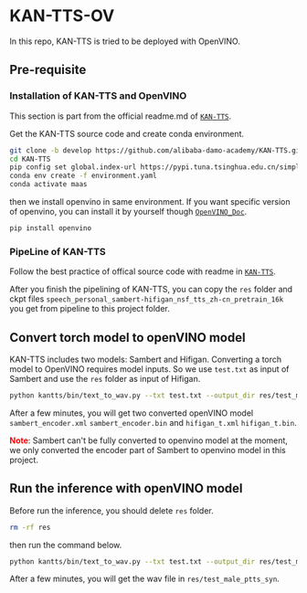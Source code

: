 # KAN-TTS-OV

In this repo, KAN-TTS is tried to be deployed with OpenVINO.

## Pre-requisite
### Installation of KAN-TTS and OpenVINO
This section is part from the official readme.md of [`KAN-TTS`](https://www.modelscope.cn/models/iic/speech_personal_sambert-hifigan_nsf_tts_zh-cn_pretrain_16k/summary). 

Get the KAN-TTS source code and create conda environment.
```bash
git clone -b develop https://github.com/alibaba-damo-academy/KAN-TTS.git
cd KAN-TTS
pip config set global.index-url https://pypi.tuna.tsinghua.edu.cn/simple
conda env create -f environment.yaml
conda activate maas
```

then we install openvino in same environment. If you want specific version of openvino, you can install it by yourself though [`OpenVINO_Doc`](https://docs.openvino.ai/2024/get-started/install-openvino.html?VERSION=v_2024_1_0&OP_SYSTEM=WINDOWS&DISTRIBUTION=ARCHIVE).

```bash
pip install openvino
```

### PipeLine of KAN-TTS
Follow the best practice of offical source code with readme in [`KAN-TTS`](https://www.modelscope.cn/models/iic/speech_personal_sambert-hifigan_nsf_tts_zh-cn_pretrain_16k/summary).

After you finish the pipelining of KAN-TTS, you can copy the `res` folder and ckpt files `speech_personal_sambert-hifigan_nsf_tts_zh-cn_pretrain_16k` you get from pipeline to this project folder.

## Convert torch model to openVINO model
KAN-TTS includes two models: Sambert and Hifigan. Converting a torch model to OpenVINO requires model inputs. So we use `test.txt` as input of Sambert and use the `res` folder as input of Hifigan.

```bash
python kantts/bin/text_to_wav.py --txt test.txt --output_dir res/test_male_ptts_syn --res_zip speech_personal_sambert-hifigan_nsf_tts_zh-cn_pretrain_16k/resource.zip --am_ckpt speech_personal_sambert-hifigan_nsf_tts_zh-cn_pretrain_16k/pretrain_work_dir/tmp_am/ckpt/checkpoint_2400200.pth --voc_ckpt speech_personal_sambert-hifigan_nsf_tts_zh-cn_pretrain_16k/pretrain_work_dir/orig_model/basemodel_16k/hifigan/ckpt/checkpoint_2400000.pth  --se_file speech_personal_sambert-hifigan_nsf_tts_zh-cn_pretrain_16k/pretrain_work_dir/data/se/se.npy --is_ov_convert
```

After a few minutes, you will get two converted openVINO model `sambert_encoder.xml` `sambert_encoder.bin` and `hifigan_t.xml` `hifigan_t.bin`.

<font color=red>**Note**</font>: Sambert can't be fully converted to openvino model at the moment, we only converted the encoder part of Sambert to openvino model in this project.

## Run the inference with openVINO model
Before run the inference, you should delete `res` folder.

```bash
rm -rf res
```

then run the command below.

```bash
python kantts/bin/text_to_wav.py --txt test.txt --output_dir res/test_male_ptts_syn --res_zip speech_personal_sambert-hifigan_nsf_tts_zh-cn_pretrain_16k/resource.zip --am_ckpt speech_personal_sambert-hifigan_nsf_tts_zh-cn_pretrain_16k/pretrain_work_dir/tmp_am/ckpt/checkpoint_2400200.pth --voc_ckpt speech_personal_sambert-hifigan_nsf_tts_zh-cn_pretrain_16k/pretrain_work_dir/orig_model/basemodel_16k/hifigan/ckpt/checkpoint_2400000.pth  --se_file speech_personal_sambert-hifigan_nsf_tts_zh-cn_pretrain_16k/pretrain_work_dir/data/se/se.npy
```

After a few minutes, you will get the wav file in `res/test_male_ptts_syn`.